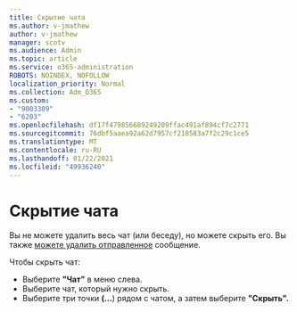 ```yaml
---
title: Скрытие чата
ms.author: v-jmathew
author: v-jmathew
manager: scotv
ms.audience: Admin
ms.topic: article
ms.service: o365-administration
ROBOTS: NOINDEX, NOFOLLOW
localization_priority: Normal
ms.collection: Adm_O365
ms.custom:
- "9003309"
- "6203"
ms.openlocfilehash: df17f479856689249209ffac491af894cf7c2771
ms.sourcegitcommit: 76dbf5aaea92a62d7957cf210583a7f2c29c1ce5
ms.translationtype: MT
ms.contentlocale: ru-RU
ms.lasthandoff: 01/22/2021
ms.locfileid: "49936240"
---
```

# <a name="hide-a-chat"></a>Скрытие чата

Вы не можете удалить весь чат (или беседу), но можете скрыть его. Вы также [можете удалить отправленное](https://support.office.com/client/delete-a-message-you-have-sent-67bd76a5-04e7-46ea-9ef0-5800865cb8f3) сообщение.

Чтобы скрыть чат:

- Выберите **"Чат"** в меню слева.
- Выберите чат, который нужно скрыть.
- Выберите три точки **(...**) рядом с чатом, а затем выберите **"Скрыть".**

